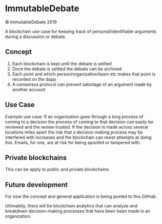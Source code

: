 # ImmutableDebate
© ImmutableDebate 2019

A blockchain use case for keeping track of personal/identifiable arguments during a discussion or debate.

## Concept
1. Each blockchain is kept until the debate is settled
2. Once the debate is settled the debate can be archived
3. Each point and which person/organization/team etc makes that point is recorded on the dapp
4. A consensus protocol can prevent sabotage of an argument made by another account

## Use Case
Example use case: If an organization goes through a long process of coming to a decision the process of coming to that decision
can easily be reviewed and the review trusted. If the decision is made across several locations miles apart the risk that a decision making process may be interfered with increases and the blockchain can resist attempts at doing this. Emails, for one, are at risk for being spoofed or tampered with.

## Private blockchains
This can be apply to public and private blockchains.


## Future development
For now the concept and general application is being posted to this GitHub.

Ultimately, there will be blockchain analytics that can analyze and breakdown decision-making processes that have been been made in an organization.
